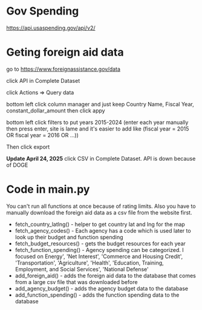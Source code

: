 # Gov Spending

https://api.usaspending.gov/api/v2/

# Geting foreign aid data

go to https://www.foreignassistance.gov/data

click API in Complete Dataset

click Actions => Query data

bottom left click column manager and just keep Country Name, Fiscal Year, constant_dollar_amount then click appy

bottom left click filters to put years 2015-2024 (enter each year manually then press enter, site is lame and it's easier to add like (fiscal year = 2015 OR fiscal year = 2016 OR ...))

Then click export

**Update April 24, 2025**
click CSV in Complete Dataset. API is down because of DOGE

# Code in main.py

You can't run all functions at once because of rating limits. Also you have to manually download the foreign aid data as a csv file from the website first.

- fetch_country_latlng() - helper to get country lat and lng for the map
- fetch_agency_codes() - Each agency has a code which is used later to look up their budget and function spending
- fetch_budget_resources() - gets the budget resources for each year
- fetch_function_spending() - Agency spending can be categorized. I focused on Energy', 'Net Interest', 'Commerce and Housing Credit', 'Transportation', 'Agriculture', 'Health', 'Education, Training, Employment, and Social Services', 'National Defense'
- add_foreign_aid() - adds the foreign aid data to the database that comes from a large csv file that was downloaded before
- add_agency_budget() - adds the agency budget data to the database
- add_function_spending() - adds the function spending data to the database
